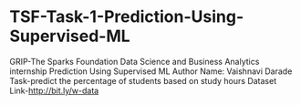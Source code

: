 # TSF-Task-1-Prediction-Using-Supervised-ML
GRIP-The Sparks Foundation  Data Science and Business Analytics internship  Prediction Using Supervised ML  Author Name: Vaishnavi Darade  Task-predict the percentage of students based on study hours  Dataset Link-http://bit.ly/w-data
